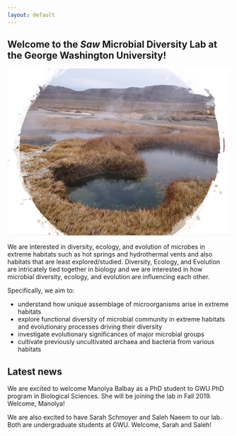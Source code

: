 ```yaml
---
layout: default
---
```

## Welcome to the *Saw* Microbial Diversity Lab at the George Washington University!

<img src="images/hs1.png">

We are interested in diversity, ecology, and evolution of microbes in extreme habitats such as hot springs and hydrothermal vents and also habitats that are least explored/studied. 
Diversity, Ecology, and Evolution are intricately tied together in biology and we are interested in how microbial diversity, ecology, and evolution are influencing each other.

Specifically, we aim to:
- understand how unique assemblage of microorganisms arise in extreme habitats
- explore functional diversity of microbial community in extreme habitats and evolutionary processes driving their diversity
- investigate evolutionary significances of major microbial groups
- cultivate previously uncultivated archaea and bacteria from various habitats

## Latest news

We are excited to welcome Manolya Balbay as a PhD student to GWU PhD program in Biological Sciences. She will be joining the lab in Fall 2019. Welcome, Manolya!

We are also excited to have Sarah Schmoyer and Saleh Naeem to our lab. Both are undergraduate students at GWU. Welcome, Sarah and Saleh!
